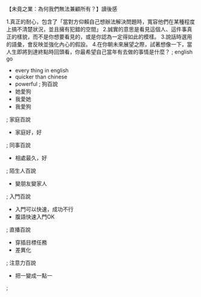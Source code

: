【未竟之業：為何我們無法兼顧所有？】讀後感

1.真正的耐心，包含了「當對方仰賴自己想辦法解決問題時，寬容他們在某種程度上搞不清楚狀況，並且擁有犯錯的空間」
2.誠實的意思是看見這個人、這件事真正的樣貌，而不是你想要看見的，或是你認為一定得如此的模樣。
3.說話時選用的語彙，會反映並強化內心的假設。
4.在你朝未來展望之際，試著想像一下，當人生即將到達終點時回頭看，你最希望自己當年有去做的事情是什麼？
;
english go
- every thing in english
- quicker than chinese
- powerful
;
狗百說
- 她愛狗
- 我愛她
- 我愛狗

;
家庭百說
- 家庭好，好

;
同事百說
- 相處最久，好

;
陌生人百說
- 變朋友變家人

;
入門百說
- 入門可以快速，成功不行
- 腹語快速入門OK

;
直播百說
- 穿插目標任務
- 差異化

;
注意力百說
- 把一變成一點一

;
